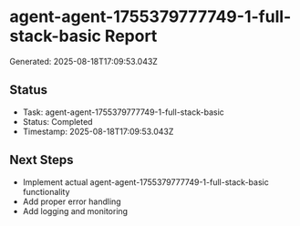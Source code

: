 # agent-agent-1755379777749-1-full-stack-basic Report

Generated: 2025-08-18T17:09:53.043Z

## Status
- Task: agent-agent-1755379777749-1-full-stack-basic
- Status: Completed
- Timestamp: 2025-08-18T17:09:53.043Z

## Next Steps
- Implement actual agent-agent-1755379777749-1-full-stack-basic functionality
- Add proper error handling
- Add logging and monitoring
